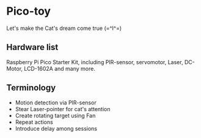 # Pico-toy
Let's make the Cat's dream come true (=^I^=) 
## Hardware list
Raspberry Pi Pico Starter Kit, including PIR-sensor, servomotor, Laser, DC-Motor, LCD-1602A and many more.

## Terminology
- Motion detection via PIR-sensor
- Stear Laser-pointer for cat's attention
- Create rotating target using Fan
- Repeat actions
- Introduce delay among sessions
